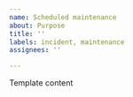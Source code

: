 ```yaml
---
name: Scheduled maintenance
about: Purpose
title: ''
labels: incident, maintenance
assignees: ''

---
```


Template content
